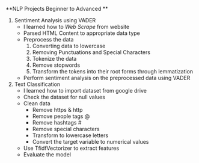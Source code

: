 **NLP Projects Beginner to Advanced **

1. Sentiment Analysis using VADER
   - I learned how to _Web Scrape_ from website
   - Parsed HTML Content to appropriate data type
   - Preprocess the data
       1. Converting data to lowercase
       2. Removing Punctuations and Special Characters
       3. Tokenize the data
       4. Remove stopwords
       5. Transform the tokens into their root forms through lemmatization
   - Perform sentiment analysis on the preprocessed data using VADER
2. Text Classification
    - I learned how to import dataset from google drive
    - Check the dataset for null values
    - Clean data
      - Remove https & http
      - Remove people tags @
      - Remove hashtags #
      - Remove special characters
      - Transform to lowercase letters
      - Convert the target variable to numerical values
   - Use TfidfVectorizer to extract features
   - Evaluate the model
